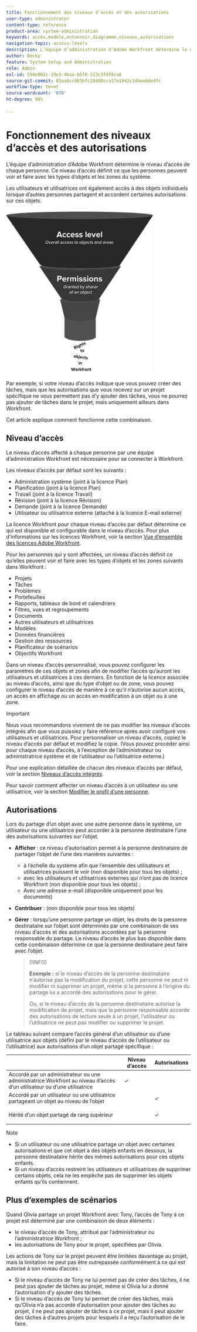 ```yaml
---
title: Fonctionnement des niveaux d’accès et des autorisations
user-type: administrator
content-type: reference
product-area: system-administration
keywords: accès,modèle,entonnoir,diagramme,niveaux,autorisations
navigation-topic: access-levels
description: L’équipe d’administration d’Adobe Workfront détermine le niveau d’accès de chaque personne. Ce niveau d’accès définit ce que les personnes peuvent voir et faire avec les types d’objets et les zones du système.
author: Becky
feature: System Setup and Administration
role: Admin
exl-id: 594e002c-19e3-4baa-b5f8-223c3fdf8ca8
source-git-commit: 85aa6cc865bfc28498cca17e1942c146eeb8e4fc
workflow-type: tm+mt
source-wordcount: '876'
ht-degree: 98%

---
```


# Fonctionnement des niveaux d’accès et des autorisations

L’équipe d’administration d’Adobe Workfront détermine le niveau d’accès de chaque personne. Ce niveau d’accès définit ce que les personnes peuvent voir et faire avec les types d’objets et les zones du système.

Les utilisateurs et utilisatrices ont également accès à des objets individuels lorsque d’autres personnes partagent et accordent certaines autorisations sur ces objets.


![Hiérarchie des modèles de sécurité](assets/security-model-hierachy.png)

Par exemple, si votre niveau d’accès indique que vous pouvez créer des tâches, mais que les autorisations que vous recevez sur un projet spécifique ne vous permettent pas d’y ajouter des tâches, vous ne pourrez pas ajouter de tâches dans le projet, mais uniquement ailleurs dans Workfront.

Cet article explique comment fonctionne cette combinaison.

## Niveau d’accès

Le niveau d’accès affecté à chaque personne par une équipe d’administration Workfront est nécessaire pour se connecter à Workfront.

Les niveaux d’accès par défaut sont les suivants :

* Administration système (joint à la licence Plan)
* Planification (joint à la licence Plan)
* Travail (joint à la licence Travail)
* Révision (joint à la licence Révision)
* Demande (joint à la licence Demande)
* Utilisateur ou utilisatrice externe (attaché à la licence E-mail externe)

La licence Workfront pour chaque niveau d’accès par défaut détermine ce qui est disponible et configurable dans le niveau d’accès. Pour plus d’informations sur les licences Workfront, voir la section [Vue d’ensemble des licences Adobe Workfront](../../../administration-and-setup/add-users/access-levels-and-object-permissions/wf-licenses.md).

Pour les personnes qui y sont affectées, un niveau d’accès définit ce qu’elles peuvent voir et faire avec les types d’objets et les zones suivants dans Workfront :

* Projets
* Tâches
* Problèmes
* Portefeuilles
* Rapports, tableaux de bord et calendriers
* Filtres, vues et regroupements
* Documents
* Autres utilisateurs et utilisatrices
* Modèles
* Données financières
* Gestion des ressources
* Planificateur de scénarios
* Objectifs Workfront

Dans un niveau d’accès personnalisé, vous pouvez configurer les paramètres de ces objets et zones afin de modifier l’accès qu’auront les utilisateurs et utilisatrices à ces derniers. En fonction de la licence associée au niveau d’accès, ainsi que du type d’objet ou de zone, vous pouvez configurer le niveau d’accès de manière à ce qu’il n’autorise aucun accès, un accès en affichage ou un accès en modification à un objet ou à une zone.

>[!IMPORTANT]
>
>Nous vous recommandons vivement de ne pas modifier les niveaux d’accès intégrés afin que vous puissiez y faire référence après avoir configuré vos utilisateurs et utilisatrices. Pour personnaliser un niveau d’accès, copiez le niveau d’accès par défaut et modifiez la copie. (Vous pouvez procéder ainsi pour chaque niveau d’accès, à l’exception de l’administrateur ou administratrice système et de l’utilisateur ou l’utilisatrice externe.)

Pour une explication détaillée de chacun des niveaux d’accès par défaut, voir la section [Niveaux d’accès intégrés](../../../administration-and-setup/add-users/access-levels-and-object-permissions/default-access-levels-in-workfront.md).

Pour savoir comment affecter un niveau d’accès à un utilisateur ou une utilisatrice, voir la section [Modifier le profil d’une personne](../../../administration-and-setup/add-users/create-and-manage-users/edit-a-users-profile.md).

## Autorisations

Lors du partage d’un objet avec une autre personne dans le système, un utilisateur ou une utilisatrice peut accorder à la personne destinataire l’une des autorisations suivantes sur l’objet.

* **Afficher** : ce niveau d’autorisation permet à la personne destinataire de partager l’objet de l’une des manières suivantes :

   * à l’échelle du système afin que l’ensemble des utilisateurs et utilisatrices puissent le voir (non disponible pour tous les objets) ;
   * avec les utilisateurs et utilisatrices externes qui n’ont pas de licence Workfront (non disponible pour tous les objets) ;
   * Avec une adresse e-mail (disponible uniquement pour les documents)

* **Contribuer** : (non disponible pour tous les objets)
* **Gérer** : lorsqu’une personne partage un objet, les droits de la personne destinataire sur l’objet sont déterminés par une combinaison de ses niveau d’accès et des autorisations accordées par la personne responsable du partage. Le niveau d’accès le plus bas disponible dans cette combinaison détermine ce que la personne destinataire peut faire avec l’objet.

  >[!INFO]
  >
  >**Exemple :** si le niveau d’accès de la personne destinataire n’autorise pas la modification du projet, cette personne ne peut ni modifier ni supprimer un projet, même si la personne à l’origine du partage lui a accordé des autorisations pour le gérer.
  >
  >Ou, si le niveau d’accès de la personne destinataire autorise la modification de projet, mais que la personne responsable accorde des autorisations de lecture seule à un projet, l’utilisateur ou l’utilisatrice ne peut pas modifier ou supprimer le projet.

Le tableau suivant compare l’accès général d’un utilisateur ou d’une utilisatrice aux objets (défini par le niveau d’accès de l’utilisateur ou l’utilisatrice) aux autorisations d’un objet partagé spécifique :

<table style="table-layout:auto"> 
 <col> 
 <col> 
 <col> 
 <thead> 
  <tr> 
   <th> </th> 
   <th>Niveau d’accès </th> 
   <th>Autorisations </th> 
  </tr> 
 </thead> 
 <tbody> 
  <tr> 
   <td>Accordé par un administrateur ou une administratrice Workfront au niveau d’accès d’un utilisateur ou d’une utilisatrice</td> 
   <td>✓</td> 
   <td> </td> 
  </tr> 
  <tr> 
   <td>Accordé par un utilisateur ou une utilisatrice partageant un objet au niveau de l’objet</td> 
   <td> </td> 
   <td>✓</td> 
  </tr> 
  <tr> 
   <td> <p>Hérité d’un objet partagé de rang supérieur 
   </td> 
   <td> </td> 
   <td>✓</td> 
  </tr> 
 </tbody> 
</table>

>[!NOTE]
>
>* Si un utilisateur ou une utilisatrice partage un objet avec certaines autorisations et que cet objet a des objets enfants en dessous, la personne destinataire hérite des mêmes autorisations pour ces objets enfants.
>* Si un niveau d’accès restreint les utilisateurs et utilisatrices de supprimer certains objets, cela ne les empêche pas de supprimer les objets enfants qu’ils contiennent.
>

## Plus d’exemples de scénarios

Quand Olivia partage un projet Workfront avec Tony, l’accès de Tony à ce projet est déterminé par une combinaison de deux éléments :

* le niveau d’accès de Tony, attribué par l’administrateur ou l’administratrice Workfront ;
* les autorisations de Tony pour le projet, spécifiées par Olivia.

Les actions de Tony sur le projet peuvent être limitées davantage au projet, mais la limitation ne peut pas être outrepassée conformément à ce qui est autorisé à son niveau d’accès :

* Si le niveau d’accès de Tony ne lui permet pas de créer des tâches, il ne peut pas ajouter de tâches au projet, même si Olivia lui a donné l’autorisation d’y ajouter des tâches.
* Si le niveau d’accès de Tony lui permet de créer des tâches, mais qu’Olivia n’a pas accordé d’autorisation pour ajouter des tâches au projet, il ne peut pas ajouter de tâches à ce projet, mais il peut ajouter des tâches à d’autres projets pour lesquels il a reçu l’autorisation de le faire.
